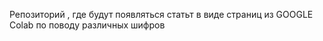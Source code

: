 Репозиторий , где будут появляться статьт в виде страниц из GOOGLE Colab по поводу различных шифров
